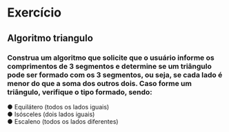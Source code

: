 # Exercício 

## Algoritmo triangulo

### Construa um algoritmo que solicite que o usuário informe os comprimentos de 3 segmentos e determine se um triângulo pode ser formado com os 3 segmentos, ou seja, se cada lado é menor do que a soma dos outros dois. Caso forme um triângulo, verifique o tipo formado, sendo: 
● Equilátero (todos os lados iguais)   
● Isósceles (dois lados iguais)   
● Escaleno (todos os lados diferentes)  
